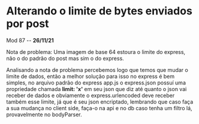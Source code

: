 # Alterando o limite de bytes enviados por post

Mod 87 -- **26/11/21**

Nota de problema: Uma imagem de base 64 estoura o limite do express, não o do padrão do post mas sim o do express.

Analisando a nota de problema percebemos logo que temos que mudar o limite de dados, então a melhor solução para isso no express é bem simples, no arquivo padrão do express app.js o express.json possuí uma propriedade chamada **limit: 'x'** em seu json que diz até quanto o json vai receber de dados e obviamente o express.urlencoded deve receber também esse limite, já que é seu json encriptado, lembrando que caso faça a sua mudança no client side, faça-o na api e no db caso tenha um filtro lá, provavelmente no bodyParser.
